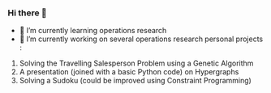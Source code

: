 ### Hi there 👋

- 🌱 I’m currently learning operations research
- 🔭 I’m currently working on several operations research personal projects :
1. Solving the Travelling Salesperson Problem using a Genetic Algorithm
2. A presentation (joined with a basic Python code) on Hypergraphs
3. Solving a Sudoku (could be improved using Constraint Programming)

<!--
- 👯 I’m looking to collaborate on ...
- 🤔 I’m looking for help with ...
- 💬 Ask me about ...
- 📫 How to reach me: ...
- 😄 Pronouns: ...
- ⚡ Fun fact: ...
-->

